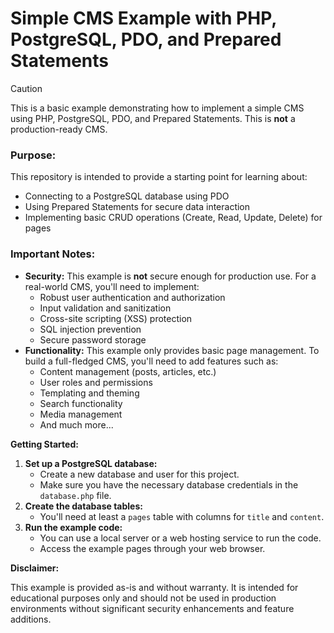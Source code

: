 # Simple CMS Example with PHP, PostgreSQL, PDO, and Prepared Statements

> [!CAUTION]
> This is a basic example demonstrating how to implement a simple CMS using PHP, PostgreSQL, PDO, and Prepared Statements. This is **not** a production-ready CMS.

### **Purpose:**

This repository is intended to provide a starting point for learning about:

* Connecting to a PostgreSQL database using PDO
* Using Prepared Statements for secure data interaction
* Implementing basic CRUD operations (Create, Read, Update, Delete) for pages

### **Important Notes:**

* **Security:** This example is **not** secure enough for production use. For a real-world CMS, you'll need to implement:
    * Robust user authentication and authorization
    * Input validation and sanitization
    * Cross-site scripting (XSS) protection
    * SQL injection prevention
    * Secure password storage
* **Functionality:** This example only provides basic page management. To build a full-fledged CMS, you'll need to add features such as:
    * Content management (posts, articles, etc.)
    * User roles and permissions
    * Templating and theming
    * Search functionality
    * Media management
    * And much more...

**Getting Started:**

1. **Set up a PostgreSQL database:**
   * Create a new database and user for this project.
   * Make sure you have the necessary database credentials in the `database.php` file.
2. **Create the database tables:**
   * You'll need at least a `pages` table with columns for `title` and `content`.
3. **Run the example code:**
   * You can use a local server or a web hosting service to run the code.
   * Access the example pages through your web browser.

**Disclaimer:**

This example is provided as-is and without warranty. It is intended for educational purposes only and should not be used in production environments without significant security enhancements and feature additions.
